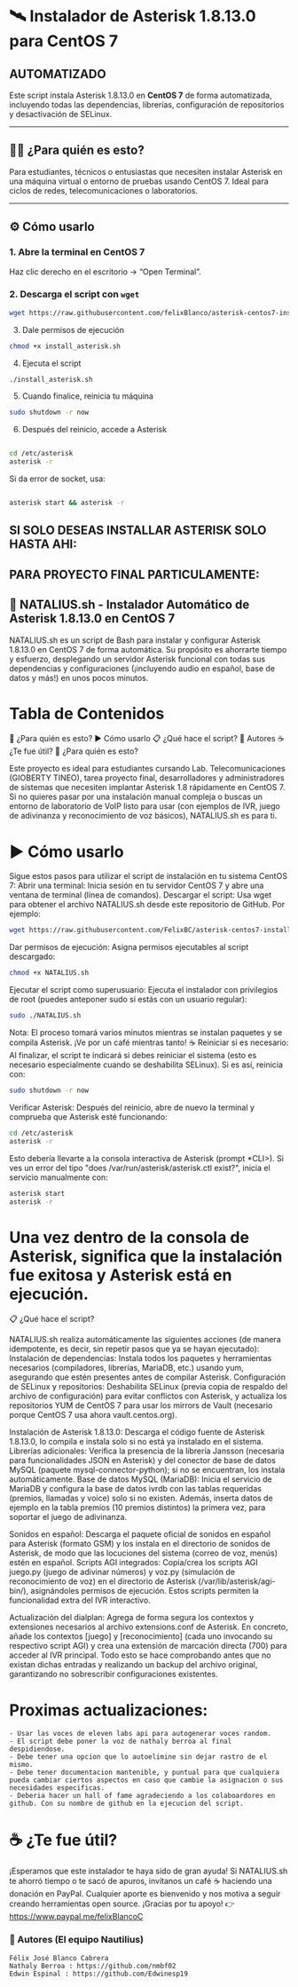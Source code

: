 # 🛰️ Instalador de Asterisk 1.8.13.0 para CentOS 7
## AUTOMATIZADO

Este script instala Asterisk 1.8.13.0 en **CentOS 7** de forma automatizada, incluyendo todas las dependencias, librerías, configuración de repositorios y desactivación de SELinux.

---

## 🧑‍💻 ¿Para quién es esto?

Para estudiantes, técnicos o entusiastas que necesiten instalar Asterisk en una máquina virtual o entorno de pruebas usando CentOS 7. Ideal para ciclos de redes, telecomunicaciones o laboratorios.

---

## ⚙️ Cómo usarlo

### 1. Abre la terminal en CentOS 7

Haz clic derecho en el escritorio → “Open Terminal”.

### 2. Descarga el script con `wget`

```bash
wget https://raw.githubusercontent.com/felixBlanco/asterisk-centos7-installer/main/install_asterisk.sh -O install_asterisk.sh
```
3. Dale permisos de ejecución 
```bash
chmod +x install_asterisk.sh
```
4. Ejecuta el script
```bash
./install_asterisk.sh
```
5. Cuando finalice, reinicia tu máquina
```bash
sudo shutdown -r now
```
6. Después del reinicio, accede a Asterisk
```bash

cd /etc/asterisk
asterisk -r
```

Si da error de socket, usa:

```bash

asterisk start && asterisk -r
```

## SI SOLO DESEAS INSTALLAR ASTERISK SOLO HASTA AHI:


## PARA PROYECTO FINAL PARTICULAMENTE:

## 🚀 NATALIUS.sh - Instalador Automático de Asterisk 1.8.13.0 en CentOS 7
NATALIUS.sh es un script de Bash para instalar y configurar Asterisk 1.8.13.0 en CentOS 7 de forma automática. Su propósito es ahorrarte tiempo y esfuerzo, desplegando un servidor Asterisk funcional con todas sus dependencias y configuraciones (¡incluyendo audio en español, base de datos y más!) en unos pocos minutos.

# Tabla de Contenidos
🎯 ¿Para quién es esto?
▶️ Cómo usarlo
📋 ¿Qué hace el script?
👥 Autores
☕ ¿Te fue útil?
🎯 ¿Para quién es esto?

Este proyecto es ideal para estudiantes cursando Lab. Telecomunicaciones (GIOBERTY TINEO), tarea proyecto final, desarrolladores y administradores de sistemas que necesiten implantar Asterisk 1.8 rápidamente en CentOS 7. Si no quieres pasar por una instalación manual compleja o buscas un entorno de laboratorio de VoIP listo para usar (con ejemplos de IVR, juego de adivinanza y reconocimiento de voz básicos), NATALIUS.sh es para ti.

# ▶️ Cómo usarlo

Sigue estos pasos para utilizar el script de instalación en tu sistema CentOS 7:
Abrir una terminal: Inicia sesión en tu servidor CentOS 7 y abre una ventana de terminal (línea de comandos).
Descargar el script: Usa wget para obtener el archivo NATALIUS.sh desde este repositorio de GitHub. Por ejemplo:
```bash
wget https://raw.githubusercontent.com/FelixBC/asterisk-centos7-installer/main/NATALIUS.sh -O NATALIUS.sh
```
Dar permisos de ejecución: Asigna permisos ejecutables al script descargado:
```bash
chmod +x NATALIUS.sh
```
Ejecutar el script como superusuario: Ejecuta el instalador con privilegios de root (puedes anteponer sudo si estás con un usuario regular):
```bash
sudo ./NATALIUS.sh
```

Nota: El proceso tomará varios minutos mientras se instalan paquetes y se compila Asterisk. ¡Ve por un café mientras tanto! ☕
Reiniciar si es necesario: Al finalizar, el script te indicará si debes reiniciar el sistema (esto es necesario especialmente cuando se deshabilita SELinux). Si es así, reinicia con:
```bash
sudo shutdown -r now
```
Verificar Asterisk: Después del reinicio, abre de nuevo la terminal y comprueba que Asterisk esté funcionando:
```bash
cd /etc/asterisk
asterisk -r
```
Esto debería llevarte a la consola interactiva de Asterisk (prompt *CLI>). Si ves un error del tipo "does /var/run/asterisk/asterisk.ctl exist?", inicia el servicio manualmente con:
```bash
asterisk start
asterisk -r
```
# Una vez dentro de la consola de Asterisk, significa que la instalación fue exitosa y Asterisk está en ejecución.
📋 ¿Qué hace el script?

NATALIUS.sh realiza automáticamente las siguientes acciones (de manera idempotente, es decir, sin repetir pasos que ya se hayan ejecutado):
Instalación de dependencias: Instala todos los paquetes y herramientas necesarios (compiladores, librerías, MariaDB, etc.) usando yum, asegurando que estén presentes antes de compilar Asterisk.
Configuración de SELinux y repositorios: Deshabilita SELinux (previa copia de respaldo del archivo de configuración) para evitar conflictos con Asterisk, y actualiza los repositorios YUM de CentOS 7 para usar los mirrors de Vault (necesario porque CentOS 7 usa ahora vault.centos.org).

Instalación de Asterisk 1.8.13.0: Descarga el código fuente de Asterisk 1.8.13.0, lo compila e instala solo si no está ya instalado en el sistema.
Librerías adicionales: Verifica la presencia de la librería Jansson (necesaria para funcionalidades JSON en Asterisk) y del conector de base de datos MySQL (paquete mysql-connector-python); si no se encuentran, los instala automáticamente.
Base de datos MySQL (MariaDB): Inicia el servicio de MariaDB y configura la base de datos ivrdb con las tablas requeridas (premios, llamadas y voice) solo si no existen. Además, inserta datos de ejemplo en la tabla premios (10 premios distintos) la primera vez, para soportar el juego de adivinanza.

Sonidos en español: Descarga el paquete oficial de sonidos en español para Asterisk (formato GSM) y los instala en el directorio de sonidos de Asterisk, de modo que las locuciones del sistema (correo de voz, menús) estén en español.
Scripts AGI integrados: Copia/crea los scripts AGI juego.py (juego de adivinar números) y voz.py (simulación de reconocimiento de voz) en el directorio de Asterisk (/var/lib/asterisk/agi-bin/), asignándoles permisos de ejecución. Estos scripts permiten la funcionalidad extra del IVR interactivo.

Actualización del dialplan: Agrega de forma segura los contextos y extensiones necesarios al archivo extensions.conf de Asterisk. En concreto, añade los contextos [juego] y [reconocimiento] (cada uno invocando su respectivo script AGI) y crea una extensión de marcación directa (700) para acceder al IVR principal. Todo esto se hace comprobando antes que no existan dichas entradas y realizando un backup del archivo original, garantizando no sobrescribir configuraciones existentes.


# Proximas actualizaciones:
```
- Usar las voces de eleven labs api para autogenerar voces random.
- El script debe poner la voz de nathaly berroa al final despidiendose.
- Debe tener una opcion que lo autoelimine sin dejar rastro de el mismo.
- Debe tener documentacion mantenible, y puntual para que cualquiera pueda cambiar ciertos aspectos en caso que cambie la asignacion o sus necesidades especificas.
- Deberia hacer un hall of fame agradeciendo a los colaboardores en github. Con su nombre de github en la ejecucion del script.

```

# ☕ ¿Te fue útil?
¡Esperamos que este instalador te haya sido de gran ayuda! Si NATALIUS.sh te ahorró tiempo o te sacó de apuros, invítanos un café ☕ haciendo una donación en PayPal. Cualquier aporte es bienvenido y nos motiva a seguir creando herramientas open source. ¡Gracias por tu apoyo! 👉 https://www.paypal.me/felixBlancoC



### 👥 Autores (El equipo Nautilius)
```
Félix José Blanco Cabrera
Nathaly Berroa : https://github.com/nmbf02
Edwin Espinal : https://github.com/Edwinesp19
```

